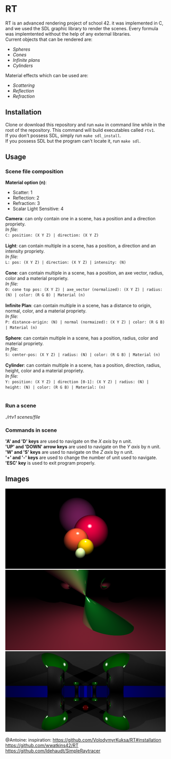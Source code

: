 # RT
RT is an advanced rendering project of school 42. it was implemented in C, and we used the SDL graphic library to render the scenes. Every formula was implemtented without the help of any external libraries. <br />
Current objects that can be rendered are:
  - _Spheres_
  - _Cones_
  - _Infinite plans_
  - _Cylinders_

Material effects which can be used are:
  - _Scattering_
  - _Reflection_
  - _Refraction_

## Installation

Clone or download this repository and run `make` in command line while in the root of the repository. This command will build executables called `rtv1`. <br />
If you don't possess SDL, simply run `make sdl_install`. <br />
If you possess SDL but the program can't locate it, run `make sdl`. <br />

## Usage
### Scene file composition
__Material option (n)__:
  - Scatter: 1
  - Reflection: 2
  - Refraction: 3
  - Scalar Light Sensitive: 4

__Camera__: can only contain one in a scene, has a position and a direction propriety. <br />
_In file:_ <br />`C: position: (X Y Z) | direction: (X Y Z)` <br /> <br />
__Light__: can contain multiple in a scene, has a position, a direction and an intensity propriety. <br />
_In file:_ <br />`L: pos: (X Y Z) | direction: (X Y Z) | intensity: (N)` <br /> <br />
__Cone__: can contain multiple in a scene, has a position, an axe vector, radius, color and a material propriety. <br />
_In file:_ <br />`O: cone top pos: (X Y Z) | axe_vector (normalized): (X Y Z) | radius: (N) | color: (R G B) | Material (n)` <br /> <br />
__Infinite Plan__: can contain multiple in a scene, has a distance to origin, normal, color, and a material propriety. <br />
_In file:_ <br />`P: distance-origin: (N) | normal (normaized): (X Y Z) | color: (R G B) | Material (n)` <br /> <br />
__Sphere__: can contain multiple in a scene, has a position, radius, color and material propriety. <br />
_In file:_ <br />`S: center-pos: (X Y Z) | radius: (N) | color: (R G B) | Material (n)` <br /> <br />
__Cylinder__: can contain multiple in a scene, has a position, direction, radius, height, color and a material propriety. <br />
_In file:_ <br />`Y: position: (X Y Z) | direction [0-1]: (X Y Z) | radius: (N) | height: (N) | color: (R G B) | Material: (n)` <br /> <br />

### Run a scene

_./rtv1 scenes/file_

### Commands in scene

__'A' and 'D' keys__ are used to navigate on the _X axis_ by n unit. <br />
__'UP' and 'DOWN' arrow keys__ are used to navigate on the _Y axis_ by n unit. <br />
__'W' and 'S' keys__ are used to navigate on the _Z axis_ by n unit. <br />
__'+' and '-' keys__ are used to change the number of unit used to navigate. <br />
__'ESC' key__ is used to exit program properly. <br />

## Images

![Screenshot](screenshots/sphere_screenshot.png)
![Screenshot](screenshots/refraction_cone_screenshot.png)
![Screenshot](screenshots/multi_effect_screenshot.png)

@Antoine: inspiration:
https://github.com/VolodymyrKuksa/RT#installation
https://github.com/wwatkins42/RT
https://github.com/ldehaudt/SimpleRaytracer
